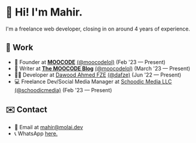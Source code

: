 # 👋 Hi! I'm Mahir.
I'm a freelance web developer, closing in on around 4 years of experience.

## 💼 Work
- 🚀 Founder at **[MOOCODE](https://moocode.lol)** [(@moocodelol)](https://github.com/moocodelol) (Feb '23 — Present)
- 📒 Writer at **[The MOOCODE Blog](https://blog.moocode.lol)** [(@moocodelol)](https://github.com/moocodelol) (March '23 — Present)
- 👨‍💻 Developer at [Dawood Ahmed FZE](https://dawoodahmed.com) [(@dafze)](https://github.com/dafze) (Jun '22 — Present)
- 💻 Freelance Dev/Social Media Manager at [Schoodic Media LLC](https://schoodic.io) [(@schoodicmedia)](https://github.com/schoodicmedia) (Feb '23 — Present)

## ✉️ Contact
- 📧 Email at mahir@molai.dev
- 📞 WhatsApp [here.](https://wa.me/00923312861571)
